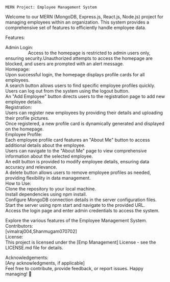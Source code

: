 
                                                                                    MERN Project: Employee Management System
Welcome to our MERN (MongoDB, Express.js, React.js, Node.js) project for managing employees within an organization. This system provides a comprehensive set of features to efficiently handle employee data.

Features:

Admin Login:<br>
       &nbsp;&nbsp;&nbsp;&nbsp;&nbsp; &nbsp;&nbsp;&nbsp;&nbsp;&nbsp; &nbsp;&nbsp;&nbsp;&nbsp;&nbsp;   Access to the homepage is restricted to admin users only, ensuring security.Unauthorized attempts to access the homepage are blocked, and users are prompted with an alert message.<br>
Homepage:<br>
          Upon successful login, the homepage displays profile cards for all employees.<br>
          A search button allows users to find specific employee profiles quickly.<br>
          Users can log out from the system using the logout button.<br>
          An "Add Employee" button directs users to the registration page to add new employee details.<br>
Registration:<br>
              Users can register new employees by providing their details and uploading their profile pictures.<br>
              Once registered, a new profile card is dynamically generated and displayed on the homepage.<br>
Employee Profile:<br>
                Each employee profile card features an "About Me" button to access additional details about the employee.<br>
                Users can navigate to the "About Me" page to view comprehensive information about the selected employee.<br>
                An edit button is provided to modify employee details, ensuring data accuracy and relevance.<br>
                A delete button allows users to remove employee profiles as needed, providing flexibility in data management.<br>
How to Use:<br>
          Clone the repository to your local machine.<br>
          Install dependencies using npm install.<br>
          Configure MongoDB connection details in the server configuration files.<br>
          Start the server using npm start and navigate to the provided URL.<br>
          Access the login page and enter admin credentials to access the system.<br>
        
Explore the various features of the Employee Management System.<br>
Contributors:<br>
[vimalraj004,Shanmugam070702]<br>
License:<br>
This project is licensed under the [Emp Management] License - see the LICENSE.md file for details.<br>

Acknowledgements:<br>
[Any acknowledgments, if applicable]<br>
Feel free to contribute, provide feedback, or report issues. Happy managing! 🚀<br>







